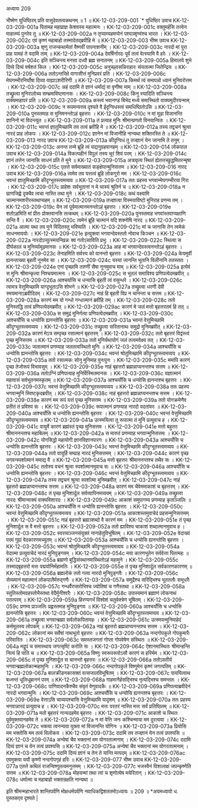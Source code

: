 अध्यायः 209

भीष्मेण युधिष्ठिरम् प्रति वासुदेवतत्वकथनम् ॥ 1 ॥
KK-12-03-209-001	`* युधिष्ठिर उवाच 
KK-12-03-209-001a	पितामह महाप्राज्ञ केशवस्य महात्मनः ।
KK-12-03-209-001c	वक्तुमर्हसि तत्त्वेन माहात्म्यं पुनरेव तु ॥
KK-12-03-209-002a	न तृप्याम्यहमप्येनं पश्यञ्शृण्वंश्च भारत ।
KK-12-03-209-002c	एवं कृष्णं महाबाहो तस्मादेतद्ब्रवीहि मे ॥
KK-12-03-209-003	भीष्म उवाच 
KK-12-03-209-003a	शृणु राजन्कथामेतां वैष्णवीं पापनाशनीम् ।
KK-12-03-209-003c	नारदो मां पुरा प्राह यामहं ते वदामि ताम् ॥
KK-12-03-209-004a	देवर्षिर्नारदः पूर्वं तत्वं वेत्स्यामि वै हरेः ।
KK-12-03-209-004c	इति सञ्चिन्त्य मनसा दध्यौ ब्रह्म सनातनम् ॥
KK-12-03-209-005a	हिमालये शुभे दिव्ये दिव्यं वर्षशतं किल ।
KK-12-03-209-005c	अनुच्छ्वसन्निराहारः संयतात्मा जितेन्द्रियः ॥
KK-12-03-209-006a	ततोऽन्तरिक्षे वागासीत्तं मुनिप्रवरं प्रति ।
KK-12-03-209-006c	मेघगम्भीरनिर्घोषा दिव्या वाह्याऽशरीरिणी ॥
KK-12-03-209-007a	किमर्थं त्वं समापन्नो ध्यानं मुनिवरोत्तम ।
KK-12-03-209-007c	अहं ददामि ते ज्ञानं धर्माद्यं वा वृणीष्व माम् ॥
KK-12-03-209-008a	तच्छ्रुत्वा मुनिरालोच्य सम्भ्रमाविष्टमानसः ।
KK-12-03-209-008c	किंनु स्यादिति सञ्चिन्त्य वाक्यमाहापरं प्रति ॥
KK-12-03-209-009a	कस्त्वं भवानण्डं बिभेद मध्ये समास्थितो वाक्यमुदीरयन्माम् ।
KK-12-03-209-009c	न रूपमन्यत्तव दृश्यते वै ईदृग्विधस्त्वं समधिष्ठितोऽसि ॥
KK-12-03-209-010a	पुनस्तमाह स मुनिमनन्तोऽहं बृहत्तरः ।
KK-12-03-209-010c	न मां मूढा विजानन्ति ज्ञानिनो मां विदन्त्युत ॥
KK-12-03-209-011a	तं प्रत्याह मुनिः श्रीमान्प्रणतो विनयान्वितः ।
KK-12-03-209-011c	भवन्तं ज्ञातुमिच्छामि तव तत्वं ब्रवीहि मे ॥
KK-12-03-209-012a	तस्य तद्वचनं श्रुत्वा नारदं प्राह लोकपः ।
KK-12-03-209-012c	ज्ञानेन मां विजानीहि नान्यथा शक्तिरस्ति ते ॥
KK-12-03-209-013	नारद उवाच 
KK-12-03-209-013a	कीदृग्विधं तु तज्ज्ञानं येन जानामि ते तनुम् ।
KK-12-03-209-013c	अनन्त तन्मे ब्रूहि त्वं यद्यनुग्रहवानहम् ॥
KK-12-03-209-014	लोकपाल उवाच 
KK-12-03-209-014a	विकल्पहीनं विपुलं तस्य चूरं शिवं परम् ।
KK-12-03-209-014c	ज्ञानं तत्तेन जानासि साधनं प्रति ते मुने ॥
KK-12-03-209-015a	अत्रावृत्य स्थितं ह्येतत्तच्छुद्धमितरन्मृषा ।
KK-12-03-209-015c	एतत्ते सर्वमाख्यातं सङ्क्षेपान्मुनिसत्तम ॥
KK-12-03-209-016	नारद उवाच 
KK-12-03-209-016a	त्वमेव तव यत्तत्वं ब्रूहि लोकगुरो मम ।
KK-12-03-209-016c	भवन्तं ज्ञातुमिच्छामि कीदृग्भूतस्त्वमव्यय ॥
KK-12-03-209-017a	ततः प्रहस्य भगवान्मेघगम्भीरया गिरा ।
KK-12-03-209-017c	प्राहेशः सर्वभूतानां न मे चास्यं श्रुतिर्न च ॥
KK-12-03-209-018a	न घ्राणजिह्वे दृक्चैव त्वचा नास्ति तथा मुने ।
KK-12-03-209-018c	कथं वक्ष्यामि चात्मानमशरीरस्तथाप्यहम् ॥
KK-12-03-209-019a	तज्ज्ञात्वा विस्मयाविष्टो मुनिराह प्रणम्य तम् ।
KK-12-03-209-019c	येन त्वं पूर्वमात्मानमनन्तोऽहं बृहत्तरः ।
KK-12-03-209-019e	शतोऽहमिति मां प्रीतः प्रोक्तवानसि तत्कथम् ॥
KK-12-03-209-020a	पुनस्तमाह भगवांस्तवाप्यक्षाणि सन्ति वै ।
KK-12-03-209-020c	त्वमेनं ब्रूहि चात्मानं यदि शक्नोषि नारद ॥
KK-12-03-209-021a	आत्मा यथा तव मुने विदितस्तु भविष्यति ।
KK-12-03-209-021c	मां च जानासि तेन त्वमेकं साधनमावयोः ।
KK-12-03-209-021e	इत्युक्त्वा भगवान्देवस्ततो नोवाच किञ्चन ॥
KK-12-03-209-022a	नारदोऽप्युत्स्मयन्खिन्नः क्व गतोऽसाविति प्रभुः ।
KK-12-03-209-022c	स्थित्वा स दीर्घकालं च मुनिर्व्यामूढमानसः ॥
KK-12-03-209-023a	आह मां भगवान्देवस्त्वनन्तोऽहं बृहत्तरः ।
KK-12-03-209-023c	तेनाहमिति सर्वस्य को वानन्तो बृहत्तरः ॥
KK-12-03-209-024a	केयमुर्वी ह्यनन्ताख्या बृहती नूनमेव सा ।
KK-12-03-209-024c	यस्यां जानन्ति भूतानि विलीनानि ततस्ततः ।
KK-12-03-209-024e	एनां पृच्छामि तरुणीं सैषा नूनमुवाच माम् ॥
KK-12-03-209-025a	इत्येवं स मुनिः श्रीमान्कृत्वा निश्चयमात्मनः ।
KK-12-03-209-025c	स भूतलं समाविश्य प्रणिपत्येदमब्रवीत् ॥
KK-12-03-209-026a	आश्चर्यासि च धन्यासि बृहती त्वं वसुन्धरे ।
KK-12-03-209-026c	त्वामत्र वेत्तुमिच्छामि याग्दृभूताऽसि शोभने ॥
KK-12-03-209-027a	तच्छ्रुत्वा धरणी देवी स्मयमानाऽब्रवीदिदम् ।
KK-12-03-209-027c	नाहं हि बृहती विप्र न चानन्ता च सत्तम ॥
KK-12-03-209-028a	कारणं मम यो गन्धो गन्धात्मानं ब्रवीहि तम् ।
KK-12-03-209-028c	ततो मुनिस्तद्धि तत्वं प्रणिपत्येदमब्रवीत् ॥
KK-12-03-209-029ac	कारणं मे जलं मत्तो बृहत्तरतमं हि तत् ॥
KK-12-03-209-030a	स समुद्रं मुनिर्गत्वा प्रणिपत्येदमब्रवीत् ।
KK-12-03-209-030c	आश्चर्योसि च धन्योसि ह्यनन्तोसि बृहत्तरः ॥
KK-12-03-209-031a	भवन्तं वेत्तुमिच्छामि कीदृग्भूतस्त्वमव्यय ।
KK-12-03-209-031c	तच्छ्रुत्वा सरितानाथः समुद्रो मुनिमब्रवीत् ॥
KK-12-03-209-032a	कारणं मेऽत्र सम्पृच्छ रसात्मानं बृहत्तरम् ।
KK-12-03-209-032c	ततो बृहत्तरं विद्वंस्त्वं पृच्छ मुनिसत्तम ॥
KK-12-03-209-033a	ततो मुनिर्यथायोगं जलं तत्वमवेक्ष्य तत् ।
KK-12-03-209-033c	जलात्मानं प्रणम्याह जलतत्वस्थितो मुनिः ॥
KK-12-03-209-034a	आश्चर्योसि च धन्योसि ह्यनन्तोसि बृहत्तरः ।
KK-12-03-209-034c	भवन्तं श्रोतुमिच्छामि कीदृग्भूतस्त्वमव्यय ॥
KK-12-03-209-035a	ततो रसात्मकः सोनु मुनिमाह पुनःपुनः ।
KK-12-03-209-035c	ममापि कारणं पृच्छ तेजोरूपं विभावसुम् ।
KK-12-03-209-035e	नाहं बृहत्तरो ब्रह्मन्नाप्यनन्तश्च सत्तम ॥
KK-12-03-209-036a	ततोऽग्निं प्रणिपत्याह मुनिर्विस्मितमानसः ।
KK-12-03-209-036c	यज्ञात्मानं महावासं सर्वभूतनमस्कृतम् ॥
KK-12-03-209-037a	आश्चर्योसि च धन्योसि ह्यनन्तश्च बृहत्तरः ।
KK-12-03-209-037c	भवन्तं वेत्तुमिच्छामि कीदृग्भूतस्त्वमव्यय ॥
KK-12-03-209-038a	ततः प्रहस्य भगवान्मुनिं स्विष्टकृदब्रवीत् ।
KK-12-03-209-038c	नाहं बृहत्तरो ब्रह्मन्नाप्यनन्तश्च सत्तम ।
KK-12-03-209-038e	कारणं मम रूपं यत्तं पृच्छ मुनिसत्तम ॥
KK-12-03-209-039a	ततो योगक्रमेणैव प्रतीतं तं प्रविश्य सः ।
KK-12-03-209-039c	रूपात्मानं प्रणम्याह नारदो वदतांवरः ॥
KK-12-03-209-040a	आश्चर्योसि च धन्योसि ह्यनन्तोसि बृहत्तरः ।
KK-12-03-209-040c	भवन्तं वेत्तुमिच्छामि कीदृग्भूतस्त्वमव्यय ॥
KK-12-03-209-041a	उत्स्मयित्वा तु रूपात्मा तं मुनिं प्रत्युवाच ह ।
KK-12-03-209-041c	वायुर्मे कारणं ब्रह्मंस्तं पृच्छ मुनिसत्तम ।
KK-12-03-209-041e	मत्तो बहुतरः श्रीमाननन्तश्च महाबिलम् ॥
KK-12-03-209-042a	स मारुतं प्रणम्याह भगवान्मुनिसत्तमः ।
KK-12-03-209-042c	योगसिद्धो महायोगी ज्ञानविज्ञानपारगः ॥
KK-12-03-209-043a	आश्चर्योसि च धन्योसि ह्यनन्तोसि बृहत्तरः ।
KK-12-03-209-043c	भवन्तं वेत्तुमिच्छामि कीदृग्भूतस्त्वमव्यय ॥
KK-12-03-209-044a	ततो वायुर्हि सम्प्राह नारदं मुनिसत्तमम् ।
KK-12-03-209-044c	कारणं पृच्छ भगवन्स्पर्शात्मानं ममाद्य वै ॥
KK-12-03-209-045a	मत्तो बृहत्तरः श्रीमाननन्तश्च तथैव सः ।
KK-12-03-209-045c	ततोस्य वचनं श्रुत्वा स्पर्शात्मानमुवाच सः ॥
KK-12-03-209-046a	आश्चर्योसि च धन्योसि ह्यनन्तोसि बृहत्तरः ।
KK-12-03-209-046c	भवन्तं वेत्तुमिच्छामि कीदृग्भूतस्त्वमव्यय ॥
KK-12-03-209-047a	तस्य तद्वचनं श्रुत्वा स्पर्शात्मा मुनिमब्रवीत् ।
KK-12-03-209-047c	नाहं बृहत्तरो ब्रह्मन्नाप्यनन्तश्च सत्तम ॥
KK-12-03-209-048a	कारणं मम चैवेममाकाशं च बृहत्तरम् ।
KK-12-03-209-048c	तं पृच्छ मुनिशार्दूल सर्वव्यापिनमव्ययम् ॥
KK-12-03-209-049a	तच्छ्रुत्वा नारदः श्रीमान्वाक्यं वाक्यविशारदः ।
KK-12-03-209-049c	आकाशं समुपागम्य प्रणम्याह कृताञ्जलिः ॥
KK-12-03-209-050a	आश्चर्योसि न धन्योसि ह्यनन्तोसि बृहत्तरः ।
KK-12-03-209-050c	भवन्तं वेत्तुमिच्छामि कीदृग्भूतस्त्वमव्यय ॥
KK-12-03-209-051a	आकाशस्तमुवाचेदं प्रहसन्मुनिसत्तमम् ।
KK-12-03-209-051c	नाहं बृहत्तरो ब्रह्मञ्शब्दो वै कारणं मम ।
KK-12-03-209-051e	तं पृच्छ मुनिशार्दूल स वै मत्तो बृहत्तरः ॥
KK-12-03-209-052a	ततो ह्याविश्य चाकाशं शब्दात्मानमुवाच ह ।
KK-12-03-209-052c	स्वरव्यञ्जनसंयुक्तं नानाहेतुविभूषितम् ।
KK-12-03-209-052e	वेदाख्यं परमं गुह्यं वेदकारणमच्युतम् ॥
KK-12-03-209-053a	आश्चर्योसि च धन्योसि ह्यनन्तोसि बृहत्तरः ।
KK-12-03-209-053c	भवन्तं श्रोतुमिच्छामि कीदृग्भूतस्त्वमव्यय ॥
KK-12-03-209-054a	वेदात्मा प्रत्युवाचेदं नारदं मुनिपुङ्गवम् ।
KK-12-03-209-054c	मया कारणभूतेन सर्ववेत्ता पितामहः ॥
KK-12-03-209-055a	ब्रह्मणो बुद्धिसंस्थानमास्थितोऽहं महामुने ।
KK-12-03-209-055c	तस्माद्बृहत्तरो मत्तः पद्मयोनिर्महामतिः ।
KK-12-03-209-055e	तं पृच्छ मुनिशार्दूल सर्वकारणकारणम् ॥
KK-12-03-209-056a	ब्रह्मलोकं ततो गत्वा नारदो मुनिपुङ्गवैः ।
KK-12-03-209-056c	सेव्यमानं महात्मानं लोकपालैर्मरुद्गणैः ॥
KK-12-03-209-057a	समुद्रैश्च सरिद्भिश्च भूततत्वैः सभूधरैः ।
KK-12-03-209-057c	गन्धर्वैरप्सरोभिश्च ज्योतिषां च गणैस्तथा ॥
KK-12-03-209-058a	स्तुतिस्तोमग्रहस्तोभैस्तथा वेदैर्मुनीश्वरैः ।
KK-12-03-209-058c	उपास्यमानं ब्रह्माणं लोकनाथं परात्परम् ॥
KK-12-03-209-059a	हिरण्यगर्भं विश्वेशं चतुर्वक्त्रेण भूषितम् ।
KK-12-03-209-059c	प्रणम्य प्राञ्जलिः प्रह्वस्तमाह मुनिपुङ्गवः ॥
KK-12-03-209-060a	आश्चर्योसि च धन्योसि ह्यनन्तोसि बृहत्तरः ।
KK-12-03-209-060c	भवन्तं वेत्तुमिच्छामि कीदृग्भूतस्त्वमव्यय ॥
KK-12-03-209-061a	तच्छ्रुत्वा भगवान्ब्रह्मा सर्वलोकपितामहः ।
KK-12-03-209-061c	उत्स्मयन्मुनिमाहेदं कर्ममूलस्य लोपकम् ॥
KK-12-03-209-062a	नाहं बृहत्तरो ब्रह्मन्नाप्यनन्तश्च सत्तम ।
KK-12-03-209-062c	लोकानां मम सर्वेषां नाथभूतो बृहत्तरः ॥
KK-12-03-209-063a	नन्दगोपकुले गोपकुमारैः परिवारितः ।
KK-12-03-209-063c	समस्तजगतां गोप्ता गोपवेषेण संस्थितः ॥
KK-12-03-209-064a	मद्रूपं च समास्थाय जगत्सृष्टिं करोति सः ।
KK-12-03-209-064c	ऐशानमास्थितः श्रीमान्हन्ति नित्यं हि पाति च ॥
KK-12-03-209-065a	विष्णुः स्वरूपरूपोऽसौ कारणं स हरिर्मम ।
KK-12-03-209-065c	तं पृच्छ मुनिशार्दूल स चानन्तो बृहत्तरः ॥
KK-12-03-209-066a	ततोऽवतीर्य भगवान्ब्रह्मलोकान्महामुनिः ।
KK-12-03-209-066c	नन्दगोपकुले विष्णुमेनं कृष्णं जगत्पतिम् ॥
KK-12-03-209-067a	बालक्रीडनकासक्तं वत्सजालविभूषितम् ।
KK-12-03-209-067c	पाययित्वाथ बध्नन्तं धूलिधूम्राननं परम् ॥
KK-12-03-209-068a	गाहमानैर्हसद्भिश्च नृत्यद्भिश्च समन्ततः ।
KK-12-03-209-068c	पाणिवादनकैश्चैव संवृतं वेणुवादकैः ॥
KK-12-03-209-069a	प्रणिपत्याब्रवीदेनं नारदो भगवान्मुनिः ।
KK-12-03-209-069c	आश्चर्योसि च धन्योसि ह्यनन्तश्च बृहत्तरः ।
KK-12-03-209-069e	वेत्ताऽसि चाव्ययश्चासि वेत्तुमिच्छामि यादृशम् ॥
KK-12-03-209-070a	ततः प्रहस्य भगवान्नारदं प्रत्युवाच ह ।
KK-12-03-209-070c	मत्तः परतरं नास्ति मत्तः सर्वं प्रतिष्ठितम् ॥
KK-12-03-209-071a	मतो बृहत्तरं नान्यदहमेव बृहत्तरः ।
KK-12-03-209-071c	आकाशे च स्थितः पूर्वमुक्तवानहमेव ते ॥
KK-12-03-209-072a	न मां वेत्ति जनः कश्चिन्माया मम दुरत्यया ।
KK-12-03-209-072c	भक्त्या त्वनन्यया युक्ता मां विजानन्ति योगिनः ॥
KK-12-03-209-073a	प्रियोसि मम भक्तोसि मम तत्वं विलोकय ।
KK-12-03-209-073c	ददामि तव तज्ज्ञानं येन तत्वं प्रपश्यसि ॥
KK-12-03-209-074a	अन्येषां चैव भक्तानां मम योगरतात्मनाम् ।
KK-12-03-209-074c	ददामि दिव्यं ज्ञानं च येन तत्वं प्रपश्यसि ॥
KK-12-03-209-075a	अन्येषां चैव भक्तानां मम योगरतात्मनाम् ।
KK-12-03-209-075c	ददामि दिव्यं ज्ञानं च तेन ते यान्ति मत्पदम् ॥
KK-12-03-209-076ac	एवमुक्त्वा ययौ कृष्णो नन्दगोपगृहं हरिः ॥
KK-12-03-209-077	भीष्म उवाच 
KK-12-03-209-077a	एतत्ते कथितं राजन्विष्णुतत्वमनुत्तमम् ।
KK-12-03-209-077c	भजस्वैनं विशालाक्षं जपन्कृष्णेति सत्तम ॥
KK-12-03-209-078a	मोहयन्मां तथा त्वां च शृणोत्येष मयेरितान् ।
KK-12-03-209-078c	धर्मात्मा च महाबाहो भक्तान्रक्षति नान्यथा ॥ 

इति श्रीमन्महाभारते शान्तिपर्वणि मोक्षधर्मपर्वणि नवाधिकद्विशततमोऽध्यायः ॥ 209 ॥ *अयमध्यायो ध. पुस्तकएव दृश्यते |
